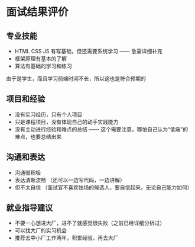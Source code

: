 # 面试结果评价

## 专业技能

- HTML CSS JS 有写基础，但还需要系统学习 —— 急需详细补充
- 框架原理有基本的了解
- 算法有基础的学习和练习

由于是学生，而且学习前端时间不长，所以这也是符合预期的

## 项目和经验

- 没有实习经历，只有个人项目
- 只是课程项目，没有体现自己的动手实践能力
- 没有主动进行经验和难点的总结 —— 这个需要注意，哪怕自己认为“低端”的难点，也要总结出来

## 沟通和表达

- 沟通很积极
- 表达清晰流畅 （还可以一边写代码，一边讲解）
- 但不太自信 （面试官不喜欢怯场的候选人，要自信起来，无论自己能力如何）

## 就业指导建议

- 不要一心想进大厂，进不了就感觉很失败（之前已经详细分析过）
- 可以找大厂的实习机会
- 推荐去中小厂工作两年，积累经验，再去大厂
